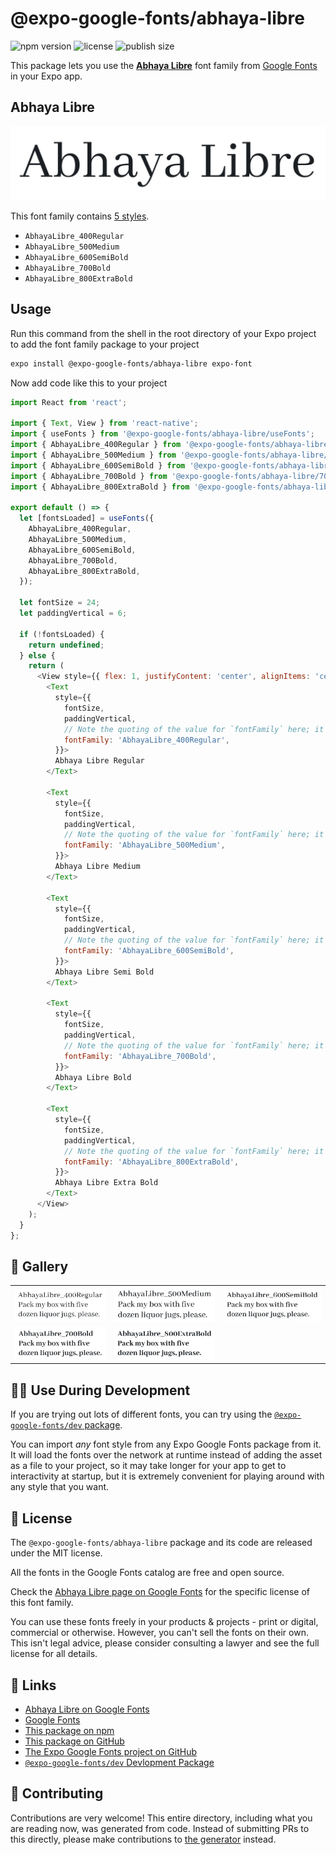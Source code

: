 # @expo-google-fonts/abhaya-libre

![npm version](https://flat.badgen.net/npm/v/@expo-google-fonts/abhaya-libre)
![license](https://flat.badgen.net/github/license/expo/google-fonts)
![publish size](https://flat.badgen.net/packagephobia/install/@expo-google-fonts/abhaya-libre)

This package lets you use the [**Abhaya Libre**](https://fonts.google.com/specimen/Abhaya+Libre) font family from [Google Fonts](https://fonts.google.com/) in your Expo app.

## Abhaya Libre

![Abhaya Libre](./font-family.png)

This font family contains [5 styles](#-gallery).

- `AbhayaLibre_400Regular`
- `AbhayaLibre_500Medium`
- `AbhayaLibre_600SemiBold`
- `AbhayaLibre_700Bold`
- `AbhayaLibre_800ExtraBold`

## Usage

Run this command from the shell in the root directory of your Expo project to add the font family package to your project
```sh
expo install @expo-google-fonts/abhaya-libre expo-font
```

Now add code like this to your project
```js
import React from 'react';

import { Text, View } from 'react-native';
import { useFonts } from '@expo-google-fonts/abhaya-libre/useFonts';
import { AbhayaLibre_400Regular } from '@expo-google-fonts/abhaya-libre/400Regular';
import { AbhayaLibre_500Medium } from '@expo-google-fonts/abhaya-libre/500Medium';
import { AbhayaLibre_600SemiBold } from '@expo-google-fonts/abhaya-libre/600SemiBold';
import { AbhayaLibre_700Bold } from '@expo-google-fonts/abhaya-libre/700Bold';
import { AbhayaLibre_800ExtraBold } from '@expo-google-fonts/abhaya-libre/800ExtraBold';

export default () => {
  let [fontsLoaded] = useFonts({
    AbhayaLibre_400Regular,
    AbhayaLibre_500Medium,
    AbhayaLibre_600SemiBold,
    AbhayaLibre_700Bold,
    AbhayaLibre_800ExtraBold,
  });

  let fontSize = 24;
  let paddingVertical = 6;

  if (!fontsLoaded) {
    return undefined;
  } else {
    return (
      <View style={{ flex: 1, justifyContent: 'center', alignItems: 'center' }}>
        <Text
          style={{
            fontSize,
            paddingVertical,
            // Note the quoting of the value for `fontFamily` here; it expects a string!
            fontFamily: 'AbhayaLibre_400Regular',
          }}>
          Abhaya Libre Regular
        </Text>

        <Text
          style={{
            fontSize,
            paddingVertical,
            // Note the quoting of the value for `fontFamily` here; it expects a string!
            fontFamily: 'AbhayaLibre_500Medium',
          }}>
          Abhaya Libre Medium
        </Text>

        <Text
          style={{
            fontSize,
            paddingVertical,
            // Note the quoting of the value for `fontFamily` here; it expects a string!
            fontFamily: 'AbhayaLibre_600SemiBold',
          }}>
          Abhaya Libre Semi Bold
        </Text>

        <Text
          style={{
            fontSize,
            paddingVertical,
            // Note the quoting of the value for `fontFamily` here; it expects a string!
            fontFamily: 'AbhayaLibre_700Bold',
          }}>
          Abhaya Libre Bold
        </Text>

        <Text
          style={{
            fontSize,
            paddingVertical,
            // Note the quoting of the value for `fontFamily` here; it expects a string!
            fontFamily: 'AbhayaLibre_800ExtraBold',
          }}>
          Abhaya Libre Extra Bold
        </Text>
      </View>
    );
  }
};

```

## 🔡 Gallery


||||
|-|-|-|
|![AbhayaLibre_400Regular](./AbhayaLibre_400Regular.ttf.png)|![AbhayaLibre_500Medium](./AbhayaLibre_500Medium.ttf.png)|![AbhayaLibre_600SemiBold](./AbhayaLibre_600SemiBold.ttf.png)||
|![AbhayaLibre_700Bold](./AbhayaLibre_700Bold.ttf.png)|![AbhayaLibre_800ExtraBold](./AbhayaLibre_800ExtraBold.ttf.png)|||


## 👩‍💻 Use During Development

If you are trying out lots of different fonts, you can try using the [`@expo-google-fonts/dev` package](https://github.com/expo/google-fonts/tree/master/font-packages/dev#readme).

You can import *any* font style from any Expo Google Fonts package from it. It will load the fonts
over the network at runtime instead of adding the asset as a file to your project, so it may take longer
for your app to get to interactivity at startup, but it is extremely convenient
for playing around with any style that you want.

## 📖 License

The `@expo-google-fonts/abhaya-libre` package and its code are released under the MIT license.

All the fonts in the Google Fonts catalog are free and open source.

Check the [Abhaya Libre page on Google Fonts](https://fonts.google.com/specimen/Abhaya+Libre) for the specific license of this font family.

You can use these fonts freely in your products & projects - print or digital, commercial or otherwise. However, you can't sell the fonts on their own. This isn't legal advice, please consider consulting a lawyer and see the full license for all details.

## 🔗 Links

- [Abhaya Libre on Google Fonts](https://fonts.google.com/specimen/Abhaya+Libre)
- [Google Fonts](https://fonts.google.com/)
- [This package on npm](https://www.npmjs.com/package/@expo-google-fonts/abhaya-libre)
- [This package on GitHub](https://github.com/expo/google-fonts/tree/master/font-packages/abhaya-libre)
- [The Expo Google Fonts project on GitHub](https://github.com/expo/google-fonts)
- [`@expo-google-fonts/dev` Devlopment Package](https://github.com/expo/google-fonts/tree/master/font-packages/dev)

## 🤝 Contributing

Contributions are very welcome! This entire directory, including what you are reading now, was generated from code. Instead of submitting PRs to this directly, please make contributions to [the generator](https://github.com/expo/google-fonts/tree/master/packages/generator) instead.
